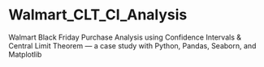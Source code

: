 # Walmart_CLT_CI_Analysis
Walmart Black Friday Purchase Analysis using Confidence Intervals &amp; Central Limit Theorem — a case study with Python, Pandas, Seaborn, and Matplotlib
